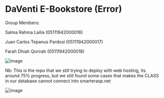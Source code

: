 # DaVenti E-Bookstore (Error)

Group Members:

Salma Rahma Lailia 		(05111942000016) 

Juan Carlos Tepanus Pardosi 	(05111942000017) 

Farah Dhiah Qorirah 		(05111942000018) 

![image](https://user-images.githubusercontent.com/73702347/143266764-29a94262-18a5-47c0-8871-046415fc4847.png)

Nb:
This is the repo that we still trying to deploy with web hosting, its around 75% progress, but we still found some cases that makes the CLASS in our database cannot connect into smarterasp.net

![image](https://user-images.githubusercontent.com/73702347/143278989-1ee67b69-367e-4140-b477-9d3859b55805.png)
